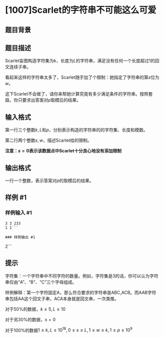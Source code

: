 # [1007]Scarlet的字符串不可能这么可爱

## 题目背景



## 题目描述

Scarlet妄图构造字符集为$k$，长度为$L$的字符串，满足没有任何一个长度超过$1$的回文连续子串。

看起来这样的字符串太多了，Scarlet随手加了个限制：她指定了字符串的第$s$位为$w$。

这下Scarlet不会做了，请你来帮她计算究竟有多少满足条件的字符串。按照套路，你只要求出答案对$p$取模后的结果。

## 输入格式

第一行三个整数$k,L$和$p$，分别表示构造的字符串的的字符集、长度和模数。

第二行两个整数$s,w$，描述Scarlet给的限制。

**注意：$s=0$表示该数据点中Scarlet十分良心地没有添加限制**

## 输出格式

一行一个整数，表示答案对$p$的取模后的结果。

## 样例 #1

### 样例输入 #1
```
3 3 233
1 1```

### 样例输出 #1

```
2```

## 提示

字符集：一个字符串中不同字符的数量。例如，字符集是3的话，你可以认为字符串仅由“A”、“B”、“C”三个字母组成。

样例解释：第一个字符固定A，那么符合要求的字符串是ABC,ACB。而AAB字符串包括AA这个回文子串，ACA本身就是回文串，一次类推。

对于50%的数据，$k\leq5,L\leq10$

对于另30%的数据，$s=0$

对于100%的数据$1\leq k,L\leq 10^{18},0\leq s\leq L,1\leq w\leq k,1\leq p\leq 10^9$

